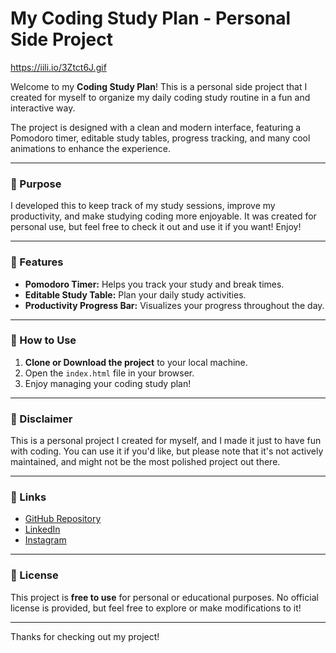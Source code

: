 # My Coding Study Plan - Personal Side Project

https://iili.io/3Ztct6J.gif

Welcome to my **Coding Study Plan**! This is a personal side project that I created for myself to organize my daily coding study routine in a fun and interactive way. 

The project is designed with a clean and modern interface, featuring a Pomodoro timer, editable study tables, progress tracking, and many cool animations to enhance the experience.

---

### 🚀 Purpose
I developed this to keep track of my study sessions, improve my productivity, and make studying coding more enjoyable. It was created for personal use, but feel free to check it out and use it if you want! Enjoy!

---

### 🎨 Features
- **Pomodoro Timer:** Helps you track your study and break times.
- **Editable Study Table:** Plan your daily study activities.
- **Productivity Progress Bar:** Visualizes your progress throughout the day.

---

### 🔧 How to Use
1. **Clone or Download the project** to your local machine.
2. Open the `index.html` file in your browser.
3. Enjoy managing your coding study plan!

---

### 💬 Disclaimer
This is a personal project I created for myself, and I made it just to have fun with coding. You can use it if you'd like, but please note that it's not actively maintained, and might not be the most polished project out there.

---

### 📱 Links
- [GitHub Repository](https://github.com/ALMAFLEHI)  
- [LinkedIn](https://www.linkedin.com/in/mohammed-al-maflehi-926a28330/)  
- [Instagram](https://www.instagram.com/almaflehi0)  

---

### 📝 License
This project is **free to use** for personal or educational purposes. No official license is provided, but feel free to explore or make modifications to it!

---

Thanks for checking out my project! 
